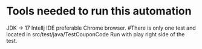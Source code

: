 # Tools needed to run this automation
JDK -> 17
IntelIj IDE preferable 
Chrome browser.
#There is only one test and located in src/test/java/TestCouponCode
Run with play right side of the test. 